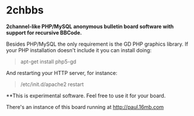 2chbbs
======

**2channel-like PHP/MySQL anonymous bulletin board software with support for recursive BBCode.**

Besides PHP/MySQL the only requirement is the GD PHP graphics library. If your PHP installation doesn't include it you can install doing:

> apt-get install php5-gd

And restarting your HTTP server, for instance:

> /etc/init.d/apache2 restart

**This is experimental software. Feel free to use it for your board.

There's an instance of this board running at http://paul.16mb.com
